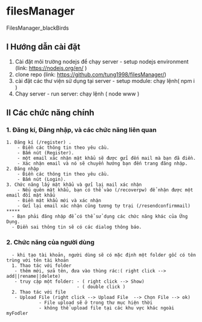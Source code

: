 # filesManager
FilesManager_blackBirds
## I Hướng dẫn cài đặt
1. Cài đặt môi trường nodejs để chạy server - setup nodejs environment (link: https://nodejs.org/en/ )
2. clone repo  (link: https://github.com/tung1998/filesManager/)
3. cài đặt các thư viện sử dụng tại server - setup module: chạy lệnh( npm i )
4. Chạy server - run server: chạy lệnh ( node www )
## II Các chức năng chính
  ### 1. Đăng kí, Đăng nhập, và các chức năng liên quan
    1. Đăng kí (/register) .
        - Điền các thông tin theo yêu cầu.
        - Bấm nút (Register).
        - một email xác nhận mật khẩu sẽ được gửi đến mail mà bạn đã điền.
        - Xác nhận email và nó sẽ chuyển hướng bạn đến trang đăng nhập.
    2. Đăng nhập
        - Điền các thông tin theo yêu cầu.
        - Bấm nút (Login).
    3. Chức năng lấy mật khẩu và gửi lại mail xác nhận
        - Nếu quên mật khẩu, bạn có thể vào (/recoverpw) để nhận được một email đổi mật khẩu
        - Điền mật khẩu mới và xác nhận
        - Gửi lại email xác nhận cũng tương tự trại (/resendconfirmmail)
    *****
      - Bạn phải đăng nhập để có thể sử dụng các chức năng khác của Ứng Dụng.
      - Điền sai thông tin sẽ có các dialog thông báo.
 ### 2. Chức năng của người dùng
      - khi tạo tài khoản, người dùng sẽ có mặc định một folder gốc có tên trùng với tên tài khoản
      1. Thao tác với folder
       - thêm mới, sửa tên, đưa vào thùng rác:( right click --> add||rename||delete)
       - truy cập một folder: - ( right click --> Show)
                              - ( double click )
      2. Thao tác với file
       - Upload File (right click --> Upload File  --> Chọn File --> ok) 
                - File upload sẽ ở trong thư mục hiện thời
                - không thể upload file tại các khu vực khác ngoài myFodler
       
      
 
